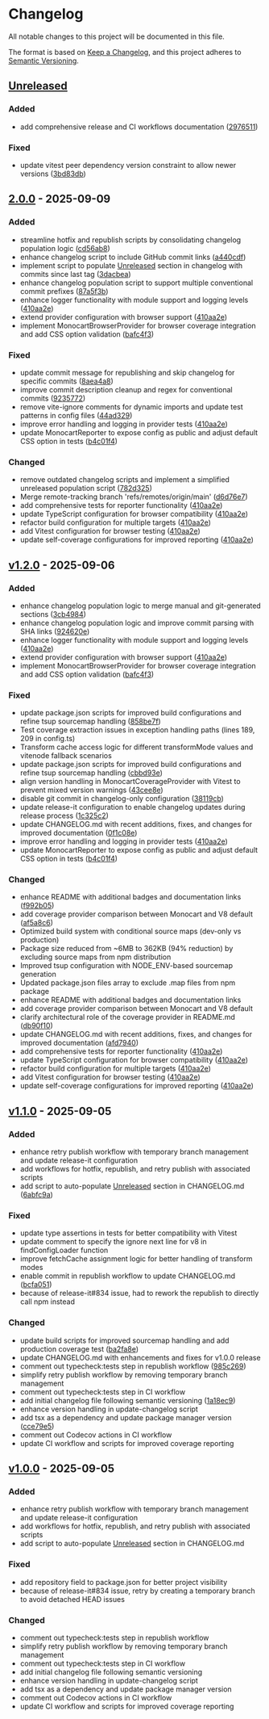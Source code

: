 # Changelog

All notable changes to this project will be documented in this file.

The format is based on [Keep a Changelog](https://keepachangelog.com/en/1.0.0/),
and this project adheres to [Semantic Versioning](https://semver.org/spec/v2.0.0.html).

## [Unreleased]

### Added
- add comprehensive release and CI workflows documentation ([2976511](https://github.com/oorabona/vitest-monocart-coverage/commit/2976511))

### Fixed
- update vitest peer dependency version constraint to allow newer versions ([3bd83db](https://github.com/oorabona/vitest-monocart-coverage/commit/3bd83db))

## [2.0.0] - 2025-09-09

### Added
- streamline hotfix and republish scripts by consolidating changelog population logic ([cd56ab8](https://github.com/oorabona/vitest-monocart-coverage/commit/cd56ab8))
- enhance changelog script to include GitHub commit links ([a440cdf](https://github.com/oorabona/vitest-monocart-coverage/commit/a440cdf))
- implement script to populate [Unreleased] section in changelog with commits since last tag ([3dacbea](https://github.com/oorabona/vitest-monocart-coverage/commit/3dacbea))
- enhance changelog population script to support multiple conventional commit prefixes ([87a5f3b](https://github.com/oorabona/vitest-monocart-coverage/commit/87a5f3b))
- enhance logger functionality with module support and logging levels ([410aa2e](https://github.com/oorabona/vitest-monocart-coverage/commit/410aa2e))
- extend provider configuration with browser support ([410aa2e](https://github.com/oorabona/vitest-monocart-coverage/commit/410aa2e))
- implement MonocartBrowserProvider for browser coverage integration and add CSS option validation ([bafc4f3](https://github.com/oorabona/vitest-monocart-coverage/commit/bafc4f3))

### Fixed
- update commit message for republishing and skip changelog for specific commits ([8aea4a8](https://github.com/oorabona/vitest-monocart-coverage/commit/8aea4a8))
- improve commit description cleanup and regex for conventional commits ([9235772](https://github.com/oorabona/vitest-monocart-coverage/commit/9235772))
- remove vite-ignore comments for dynamic imports and update test patterns in config files ([44ad329](https://github.com/oorabona/vitest-monocart-coverage/commit/44ad329))
- improve error handling and logging in provider tests ([410aa2e](https://github.com/oorabona/vitest-monocart-coverage/commit/410aa2e))
- update MonocartReporter to expose config as public and adjust default CSS option in tests ([b4c01f4](https://github.com/oorabona/vitest-monocart-coverage/commit/b4c01f4))

### Changed
- remove outdated changelog scripts and implement a simplified unreleased population script ([782d325](https://github.com/oorabona/vitest-monocart-coverage/commit/782d325))
- Merge remote-tracking branch 'refs/remotes/origin/main' ([d6d76e7](https://github.com/oorabona/vitest-monocart-coverage/commit/d6d76e7))
- add comprehensive tests for reporter functionality ([410aa2e](https://github.com/oorabona/vitest-monocart-coverage/commit/410aa2e))
- update TypeScript configuration for browser compatibility ([410aa2e](https://github.com/oorabona/vitest-monocart-coverage/commit/410aa2e))
- refactor build configuration for multiple targets ([410aa2e](https://github.com/oorabona/vitest-monocart-coverage/commit/410aa2e))
- add Vitest configuration for browser testing ([410aa2e](https://github.com/oorabona/vitest-monocart-coverage/commit/410aa2e))
- update self-coverage configurations for improved reporting ([410aa2e](https://github.com/oorabona/vitest-monocart-coverage/commit/410aa2e))

## [v1.2.0] - 2025-09-06

### Added
- enhance changelog population logic to merge manual and git-generated sections ([3cb4984](https://github.com/oorabona/vitest-monocart-coverage/commit/3cb49841a6c453a12bbe48fa956378a0088e5096))
- enhance changelog population logic and improve commit parsing with SHA links ([924620e](https://github.com/oorabona/vitest-monocart-coverage/commit/924620e0f5f1e6539352c683d711a717519467be))
- enhance logger functionality with module support and logging levels ([410aa2e](https://github.com/oorabona/vitest-monocart-coverage/commit/410aa2e))
- extend provider configuration with browser support ([410aa2e](https://github.com/oorabona/vitest-monocart-coverage/commit/410aa2e))
- implement MonocartBrowserProvider for browser coverage integration and add CSS option validation ([bafc4f3](https://github.com/oorabona/vitest-monocart-coverage/commit/bafc4f3))

### Fixed
- update package.json scripts for improved build configurations and refine tsup sourcemap handling ([858be7f](https://github.com/oorabona/vitest-monocart-coverage/commit/858be7f921065dfc48418141383da6bb8bf87b07))
- Test coverage extraction issues in exception handling paths (lines 189, 209 in config.ts)
- Transform cache access logic for different transformMode values and vitenode fallback scenarios
- update package.json scripts for improved build configurations and refine tsup sourcemap handling ([cbbd93e](https://github.com/oorabona/vitest-monocart-coverage/commit/cbbd93ea145f5996f5e45b8ec5207662f430b6ca))
- align version handling in MonocartCoverageProvider with Vitest to prevent mixed version warnings ([43cee8e](git+https://github.com/oorabona/vitest-monocart-coverage.git/commit/43cee8e48f07e90e273e402360c36c6217fb4483))
- disable git commit in changelog-only configuration ([38119cb](git+https://github.com/oorabona/vitest-monocart-coverage.git/commit/38119cb213d1b13ca127c6d8157f1d3c03db9230))
- update release-it configuration to enable changelog updates during release process ([1c325c2](https://github.com/oorabona/vitest-monocart-coverage/commit/1c325c266475b783f268c0634bf9d43f395b8051))
- update CHANGELOG.md with recent additions, fixes, and changes for improved documentation ([0f1c08e](https://github.com/oorabona/vitest-monocart-coverage/commit/0f1c08efd0ca5af58e3465afc6f9a6e356ebf129))
- improve error handling and logging in provider tests ([410aa2e](https://github.com/oorabona/vitest-monocart-coverage/commit/410aa2e))
- update MonocartReporter to expose config as public and adjust default CSS option in tests ([b4c01f4](https://github.com/oorabona/vitest-monocart-coverage/commit/b4c01f4))

### Changed
- enhance README with additional badges and documentation links ([f992b05](https://github.com/oorabona/vitest-monocart-coverage/commit/f992b05cbbe97147c1e16c058df70d9c0b986721))
- add coverage provider comparison between Monocart and V8 default ([af5a8c6](https://github.com/oorabona/vitest-monocart-coverage/commit/af5a8c63c6b92fd2954727746d04b24137c966c6))
- Optimized build system with conditional source maps (dev-only vs production)
- Package size reduced from ~6MB to 362KB (94% reduction) by excluding source maps from npm distribution
- Improved tsup configuration with NODE_ENV-based sourcemap generation
- Updated package.json files array to exclude .map files from npm package
- enhance README with additional badges and documentation links
- add coverage provider comparison between Monocart and V8 default
- clarify architectural role of the coverage provider in README.md ([db90f10](git+https://github.com/oorabona/vitest-monocart-coverage.git/commit/db90f1021b93615fd353074cf62ac48a155e8e6a))
- update CHANGELOG.md with recent additions, fixes, and changes for improved documentation ([afd7940](git+https://github.com/oorabona/vitest-monocart-coverage.git/commit/afd7940a129ca52fb4cc9d1837a391bdcd0aaa27))
- add comprehensive tests for reporter functionality ([410aa2e](https://github.com/oorabona/vitest-monocart-coverage/commit/410aa2e))
- update TypeScript configuration for browser compatibility ([410aa2e](https://github.com/oorabona/vitest-monocart-coverage/commit/410aa2e))
- refactor build configuration for multiple targets ([410aa2e](https://github.com/oorabona/vitest-monocart-coverage/commit/410aa2e))
- add Vitest configuration for browser testing ([410aa2e](https://github.com/oorabona/vitest-monocart-coverage/commit/410aa2e))
- update self-coverage configurations for improved reporting ([410aa2e](https://github.com/oorabona/vitest-monocart-coverage/commit/410aa2e))

## [v1.1.0] - 2025-09-05

### Added
- enhance retry publish workflow with temporary branch management and update release-it configuration
- add workflows for hotfix, republish, and retry publish with associated scripts
- add script to auto-populate [Unreleased] section in CHANGELOG.md ([6abfc9a](https://github.com/oorabona/vitest-monocart-coverage/commit/6abfc9a44e51762e8396a22648d19cae19e31d9b))

### Fixed
- update type assertions in tests for better compatibility with Vitest
- update comment to specify the ignore next line for v8 in findConfigLoader function
- improve fetchCache assignment logic for better handling of transform modes
- enable commit in republish workflow to update CHANGELOG.md ([bcfa051](https://github.com/oorabona/vitest-monocart-coverage/commit/bcfa051213ac5131c206e546bf53f765fd9f4b66))
- because of release-it#834 issue, had to rework the republish to directly call npm instead

### Changed
- update build scripts for improved sourcemap handling and add production coverage test ([ba2fa8e](https://github.com/oorabona/vitest-monocart-coverage/commit/ba2fa8ec03e7897fe02965f71c06c94b3d83dfba))
- update CHANGELOG.md with enhancements and fixes for v1.0.0 release
- comment out typecheck:tests step in republish workflow ([985c269](https://github.com/oorabona/vitest-monocart-coverage/commit/985c2695037cd429bf0bdb406bf935609106883e))
- simplify retry publish workflow by removing temporary branch management
- comment out typecheck:tests step in CI workflow
- add initial changelog file following semantic versioning ([1a18ec9](https://github.com/oorabona/vitest-monocart-coverage/commit/1a18ec94e3174ea8519a168cd74ad495b52e50af))
- enhance version handling in update-changelog script
- add tsx as a dependency and update package manager version ([cce79e5](https://github.com/oorabona/vitest-monocart-coverage/commit/cce79e5e9586b62901bf254753911ac3d5928343))
- comment out Codecov actions in CI workflow
- update CI workflow and scripts for improved coverage reporting

## [v1.0.0] - 2025-09-05

### Added
- enhance retry publish workflow with temporary branch management and update release-it configuration
- add workflows for hotfix, republish, and retry publish with associated scripts
- add script to auto-populate [Unreleased] section in CHANGELOG.md

### Fixed
- add repository field to package.json for better project visibility
- because of release-it#834 issue, retry by creating a temporary branch to avoid detached HEAD issues

### Changed
- comment out typecheck:tests step in republish workflow
- simplify retry publish workflow by removing temporary branch management
- comment out typecheck:tests step in CI workflow
- add initial changelog file following semantic versioning
- enhance version handling in update-changelog script
- add tsx as a dependency and update package manager version
- comment out Codecov actions in CI workflow
- update CI workflow and scripts for improved coverage reporting


[unreleased]: https://github.com/oorabona/vitest-monocart-coverage/compare/v2.0.0...HEAD
[v1.0.0]: https://github.com/oorabona/vitest-monocart-coverage/releases/tag/v1.0.0
[v1.1.0]: git+https://github.com/oorabona/vitest-monocart-coverage.git/releases/tag/v1.1.0
[v1.2.0]: https://github.com/oorabona/vitest-monocart-coverage/releases/tag/v1.2.0

[2.0.0]: https://github.com/oorabona/vitest-monocart-coverage/compare/v1.2.0...v2.0.0
